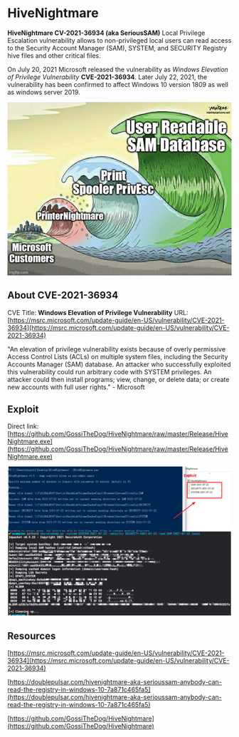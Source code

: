 #   HiveNightmare

**HiveNightmare CV-2021-36934 (aka SeriousSAM)** Local Privilege Escalation vulnerability allows to non-privileged local users can read access to the Security Account Manager (SAM), SYSTEM, and SECURITY Registry hive files and other critical files.

On July 20, 2021 Microsoft released the vulnerability as _Windows Elevation of Privilege Vulnerability_ __CVE-2021-36934__. Later July 22, 2021, the vulnerability has been confirmed to affect Windows 10 version 1809 as well as windows server 2019.

![image](../assets/img/serioussam.jpeg)

## About CVE-2021-36934
CVE Title: **Windows Elevation of Privilege Vulnerability**
URL: [https://msrc.microsoft.com/update-guide/en-US/vulnerability/CVE-2021-36934](https://msrc.microsoft.com/update-guide/en-US/vulnerability/CVE-2021-36934)

"An elevation of privilege vulnerability exists because of overly permissive Access Control Lists (ACLs) on multiple system files, including the Security Accounts Manager (SAM) database. An attacker who successfully exploited this vulnerability could run arbitrary code with SYSTEM privileges. An attacker could then install programs; view, change, or delete data; or create new accounts with full user rights." - Microsoft

## Exploit

Direct link: [https://github.com/GossiTheDog/HiveNightmare/raw/master/Release/HiveNightmare.exe](https://github.com/GossiTheDog/HiveNightmare/raw/master/Release/HiveNightmare.exe)

![image](../assets/img/hivenightmare-exploit.png)

## Resources

[https://msrc.microsoft.com/update-guide/en-US/vulnerability/CVE-2021-36934](https://msrc.microsoft.com/update-guide/en-US/vulnerability/CVE-2021-36934)

[https://doublepulsar.com/hivenightmare-aka-serioussam-anybody-can-read-the-registry-in-windows-10-7a871c465fa5](https://doublepulsar.com/hivenightmare-aka-serioussam-anybody-can-read-the-registry-in-windows-10-7a871c465fa5)

[https://github.com/GossiTheDog/HiveNightmare](https://github.com/GossiTheDog/HiveNightmare)
